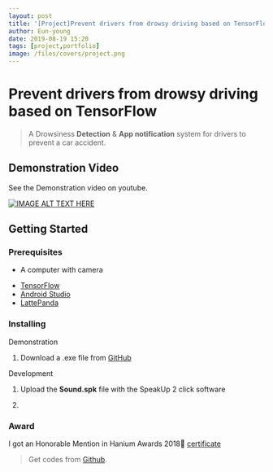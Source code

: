 ```yaml
---
layout: post
title: '[Project]Prevent drivers from drowsy driving based on TensorFlow'
author: Eun-young
date: 2019-08-19 15:20
tags: [project,portfolio]
image: /files/covers/project.png
---
```


# Prevent drivers from drowsy driving based on TensorFlow

> A Drowsiness **Detection** & **App notification** system for drivers to prevent a car accident.

## Demonstration Video

See the Demonstration video on youtube.

[![IMAGE ALT TEXT HERE](https://img.youtube.com/vi/R6F7me2vLsI/0.jpg)](https://youtu.be/R6F7me2vLsI)

## Getting Started

### Prerequisites

- A computer with camera
* [TensorFlow](https://www.tensorflow.org/)
* [Android Studio](https://developer.android.com/studio/?gclid=EAIaIQobChMIuoHf5PHn4gIVhqqWCh1m5Av5EAAYASAAEgJjQ_D_BwE)
* [LattePanda](https://www.lattepanda.com/)


### Installing

Demonstration
1. Download a .exe file from [GitHub](https://github.com/y0ungchoi/arduino-project-SoundDetectWearableDevice)

Development
1. Upload the **Sound.spk** file with the SpeakUp 2 click software

3.

### Award

I got an Honorable Mention in Hanium Awards 2018🥳
[certificate](https://drive.google.com/open?id=1BV2crAAjfSYUvilN3xXdm93rN1RZ2O5x)

> Get codes from [Github](https://github.com/y0ungchoi/tensorflow-project-DrowsinessDetection).
